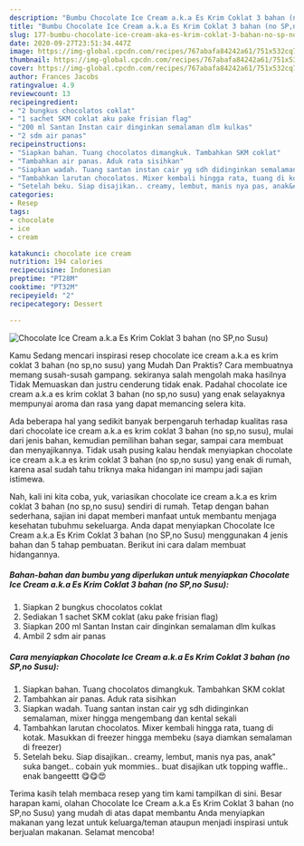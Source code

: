 ```yaml
---
description: "Bumbu Chocolate Ice Cream a.k.a Es Krim Coklat 3 bahan (no SP,no Susu) | Bahan Membuat Chocolate Ice Cream a.k.a Es Krim Coklat 3 bahan (no SP,no Susu) Yang Paling Enak"
title: "Bumbu Chocolate Ice Cream a.k.a Es Krim Coklat 3 bahan (no SP,no Susu) | Bahan Membuat Chocolate Ice Cream a.k.a Es Krim Coklat 3 bahan (no SP,no Susu) Yang Paling Enak"
slug: 177-bumbu-chocolate-ice-cream-aka-es-krim-coklat-3-bahan-no-sp-no-susu-bahan-membuat-chocolate-ice-cream-aka-es-krim-coklat-3-bahan-no-sp-no-susu-yang-paling-enak
date: 2020-09-27T23:51:34.447Z
image: https://img-global.cpcdn.com/recipes/767abafa84242a61/751x532cq70/chocolate-ice-cream-aka-es-krim-coklat-3-bahan-no-spno-susu-foto-resep-utama.jpg
thumbnail: https://img-global.cpcdn.com/recipes/767abafa84242a61/751x532cq70/chocolate-ice-cream-aka-es-krim-coklat-3-bahan-no-spno-susu-foto-resep-utama.jpg
cover: https://img-global.cpcdn.com/recipes/767abafa84242a61/751x532cq70/chocolate-ice-cream-aka-es-krim-coklat-3-bahan-no-spno-susu-foto-resep-utama.jpg
author: Frances Jacobs
ratingvalue: 4.9
reviewcount: 13
recipeingredient:
- "2 bungkus chocolatos coklat"
- "1 sachet SKM coklat aku pake frisian flag"
- "200 ml Santan Instan cair dinginkan semalaman dlm kulkas"
- "2 sdm air panas"
recipeinstructions:
- "Siapkan bahan. Tuang chocolatos dimangkuk. Tambahkan SKM coklat"
- "Tambahkan air panas. Aduk rata sisihkan"
- "Siapkan wadah. Tuang santan instan cair yg sdh didinginkan semalaman, mixer hingga mengembang dan kental sekali"
- "Tambahkan larutan chocolatos. Mixer kembali hingga rata, tuang di kotak. Masukkan di freezer hingga membeku (saya diamkan semalaman di freezer)"
- "Setelah beku. Siap disajikan.. creamy, lembut, manis nya pas, anak&#34; suka banget.. cobain yuk mommies.. buat disajikan utk topping waffle.. enak bangeettt 😋😋😍"
categories:
- Resep
tags:
- chocolate
- ice
- cream

katakunci: chocolate ice cream 
nutrition: 194 calories
recipecuisine: Indonesian
preptime: "PT28M"
cooktime: "PT32M"
recipeyield: "2"
recipecategory: Dessert

---
```



![Chocolate Ice Cream a.k.a Es Krim Coklat 3 bahan (no SP,no Susu)](https://img-global.cpcdn.com/recipes/767abafa84242a61/751x532cq70/chocolate-ice-cream-aka-es-krim-coklat-3-bahan-no-spno-susu-foto-resep-utama.jpg)

Kamu Sedang mencari inspirasi resep chocolate ice cream a.k.a es krim coklat 3 bahan (no sp,no susu) yang Mudah Dan Praktis? Cara membuatnya memang susah-susah gampang. sekiranya salah mengolah maka hasilnya Tidak Memuaskan dan justru cenderung tidak enak. Padahal chocolate ice cream a.k.a es krim coklat 3 bahan (no sp,no susu) yang enak selayaknya mempunyai aroma dan rasa yang dapat memancing selera kita.

Ada beberapa hal yang sedikit banyak berpengaruh terhadap kualitas rasa dari chocolate ice cream a.k.a es krim coklat 3 bahan (no sp,no susu), mulai dari jenis bahan, kemudian pemilihan bahan segar, sampai cara membuat dan menyajikannya. Tidak usah pusing kalau hendak menyiapkan chocolate ice cream a.k.a es krim coklat 3 bahan (no sp,no susu) yang enak di rumah, karena asal sudah tahu triknya maka hidangan ini mampu jadi sajian istimewa.




Nah, kali ini kita coba, yuk, variasikan chocolate ice cream a.k.a es krim coklat 3 bahan (no sp,no susu) sendiri di rumah. Tetap dengan bahan sederhana, sajian ini dapat memberi manfaat untuk membantu menjaga kesehatan tubuhmu sekeluarga. Anda dapat menyiapkan Chocolate Ice Cream a.k.a Es Krim Coklat 3 bahan (no SP,no Susu) menggunakan 4 jenis bahan dan 5 tahap pembuatan. Berikut ini cara dalam membuat hidangannya.

<!--inarticleads1-->

##### Bahan-bahan dan bumbu yang diperlukan untuk menyiapkan Chocolate Ice Cream a.k.a Es Krim Coklat 3 bahan (no SP,no Susu):

1. Siapkan 2 bungkus chocolatos coklat
1. Sediakan 1 sachet SKM coklat (aku pake frisian flag)
1. Siapkan 200 ml Santan Instan cair dinginkan semalaman dlm kulkas
1. Ambil 2 sdm air panas




<!--inarticleads2-->

##### Cara menyiapkan Chocolate Ice Cream a.k.a Es Krim Coklat 3 bahan (no SP,no Susu):

1. Siapkan bahan. Tuang chocolatos dimangkuk. Tambahkan SKM coklat
1. Tambahkan air panas. Aduk rata sisihkan
1. Siapkan wadah. Tuang santan instan cair yg sdh didinginkan semalaman, mixer hingga mengembang dan kental sekali
1. Tambahkan larutan chocolatos. Mixer kembali hingga rata, tuang di kotak. Masukkan di freezer hingga membeku (saya diamkan semalaman di freezer)
1. Setelah beku. Siap disajikan.. creamy, lembut, manis nya pas, anak&#34; suka banget.. cobain yuk mommies.. buat disajikan utk topping waffle.. enak bangeettt 😋😋😍




Terima kasih telah membaca resep yang tim kami tampilkan di sini. Besar harapan kami, olahan Chocolate Ice Cream a.k.a Es Krim Coklat 3 bahan (no SP,no Susu) yang mudah di atas dapat membantu Anda menyiapkan makanan yang lezat untuk keluarga/teman ataupun menjadi inspirasi untuk berjualan makanan. Selamat mencoba!
